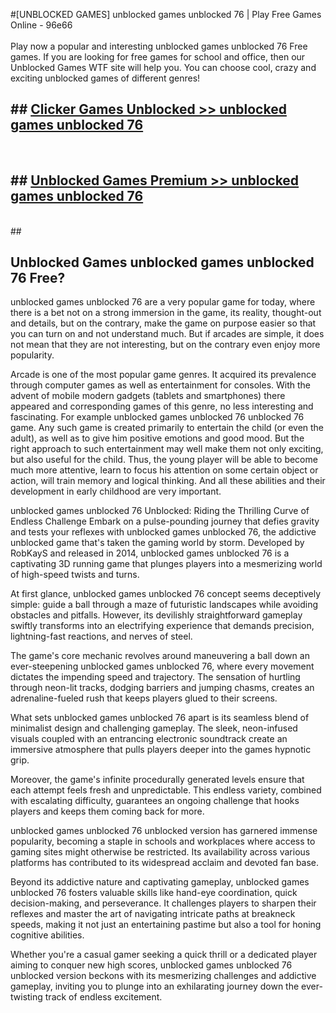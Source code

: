 #[UNBLOCKED GAMES] unblocked games unblocked 76 | Play Free Games Online - 96e66 <br>
<br>
Play now a popular and interesting unblocked games unblocked 76 Free games. If you are looking for free games for school and office, then our Unblocked Games WTF site will help you. You can choose cool, crazy and exciting unblocked games of different genres!


## ##  [Clicker Games Unblocked >> unblocked games unblocked 76](http://freeplayer.one?title=unblocked_games_unblocked_76&ref=22)
  <br>

##  ## [Unblocked Games Premium >> unblocked games unblocked 76](http://freeplayer.one?title=unblocked_games_unblocked_76&ref=22)
  <br>
  ##



## Unblocked Games unblocked games unblocked 76 Free?

unblocked games unblocked 76 are a very popular game for today, where there is a bet not on a strong immersion in the game, its reality, thought-out and details, but on the contrary, make the game on purpose easier so that you can turn on and not understand much. But if arcades are simple, it does not mean that they are not interesting, but on the contrary even enjoy more popularity.

Arcade is one of the most popular game genres. It acquired its prevalence through computer games as well as entertainment for consoles. With the advent of mobile modern gadgets (tablets and smartphones) there appeared and corresponding games of this genre, no less interesting and fascinating. For example unblocked games unblocked 76 unblocked 76 game. Any such game is created primarily to entertain the child (or even the adult), as well as to give him positive emotions and good mood. But the right approach to such entertainment may well make them not only exciting, but also useful for the child. Thus, the young player will be able to become much more attentive, learn to focus his attention on some certain object or action, will train memory and logical thinking. And all these abilities and their development in early childhood are very important.

unblocked games unblocked 76 Unblocked: Riding the Thrilling Curve of Endless Challenge
Embark on a pulse-pounding journey that defies gravity and tests your reflexes with unblocked games unblocked 76, the addictive unblocked game that's taken the gaming world by storm. Developed by RobKayS and released in 2014, unblocked games unblocked 76 is a captivating 3D running game that plunges players into a mesmerizing world of high-speed twists and turns.

At first glance, unblocked games unblocked 76 concept seems deceptively simple: guide a ball through a maze of futuristic landscapes while avoiding obstacles and pitfalls. However, its devilishly straightforward gameplay swiftly transforms into an electrifying experience that demands precision, lightning-fast reactions, and nerves of steel.

The game's core mechanic revolves around maneuvering a ball down an ever-steepening unblocked games unblocked 76, where every movement dictates the impending speed and trajectory. The sensation of hurtling through neon-lit tracks, dodging barriers and jumping chasms, creates an adrenaline-fueled rush that keeps players glued to their screens.

What sets unblocked games unblocked 76 apart is its seamless blend of minimalist design and challenging gameplay. The sleek, neon-infused visuals coupled with an entrancing electronic soundtrack create an immersive atmosphere that pulls players deeper into the games hypnotic grip.

Moreover, the game's infinite procedurally generated levels ensure that each attempt feels fresh and unpredictable. This endless variety, combined with escalating difficulty, guarantees an ongoing challenge that hooks players and keeps them coming back for more.

unblocked games unblocked 76 unblocked version has garnered immense popularity, becoming a staple in schools and workplaces where access to gaming sites might otherwise be restricted. Its availability across various platforms has contributed to its widespread acclaim and devoted fan base.

Beyond its addictive nature and captivating gameplay, unblocked games unblocked 76 fosters valuable skills like hand-eye coordination, quick decision-making, and perseverance. It challenges players to sharpen their reflexes and master the art of navigating intricate paths at breakneck speeds, making it not just an entertaining pastime but also a tool for honing cognitive abilities.

Whether you're a casual gamer seeking a quick thrill or a dedicated player aiming to conquer new high scores, unblocked games unblocked 76 unblocked version beckons with its mesmerizing challenges and addictive gameplay, inviting you to plunge into an exhilarating journey down the ever-twisting track of endless excitement.